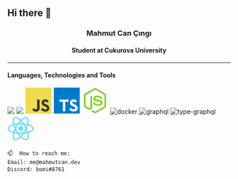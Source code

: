 <h2>Hi there 👋</h2>
<h3 align='center'>Mahmut Can Çıngı</h3>
<h4 align='center'>Student at Cukurova University</h4>
<hr />

<h4>Languages, Technologies and Tools</h4>
<div align='left'>

<img src='https://cdn.jsdelivr.net/gh/devicons/devicon/icons/vscode/vscode-original.svg' width='60' />
<img src='https://cdn.jsdelivr.net/gh/devicons/devicon/icons/digitalocean/digitalocean-original.svg' width='60' />
<img src='https://raw.githubusercontent.com/devicons/devicon/master/icons/javascript/javascript-original.svg' width='60' alt='javascript' />
<img src='https://raw.githubusercontent.com/devicons/devicon/master/icons/typescript/typescript-original.svg' width='60' alt='typescript' />
<img src='https://raw.githubusercontent.com/devicons/devicon/master/icons/nodejs/nodejs-original.svg' width='60' alt='nodejs' />
<img src='https://cdn4.iconfinder.com/data/icons/logos-and-brands/512/97_Docker_logo_logos-512.png' width='60' alt='docker' />
<img src='https://cdn.jsdelivr.net/gh/devicons/devicon/icons/graphql/graphql-plain.svg' width='60' alt='graphql' />
<img src='https://typegraphql.com/img/logo.png' width='62' alt='type-graphql' />
<img src='https://raw.githubusercontent.com/devicons/devicon/master/icons/react/react-original.svg' width='60' alt='react' />
</div>

```
📫  How to reach me: 
Email: me@mahmutcan.dev
Discord: bomi#8761
```
